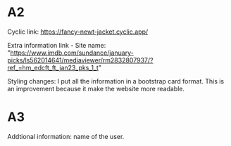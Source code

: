 # A2
Cyclic link: https://fancy-newt-jacket.cyclic.app/

Extra information link - Site name: "https://www.imdb.com/sundance/january-picks/ls562014641/mediaviewer/rm2832807937/?ref_=hm_edcft_ft_jan23_pks_1_t"

Styling changes: I put all the information in a bootstrap card format. This is an improvement because it make the website more readable.

# A3

Addtional information: name of the user.


